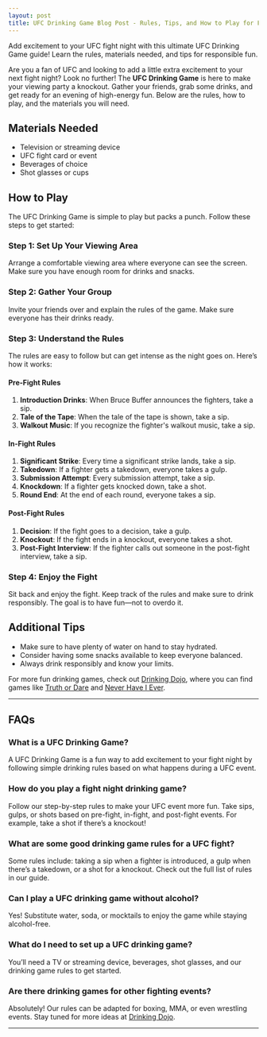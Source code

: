 ```yaml
---
layout: post
title: UFC Drinking Game Blog Post - Rules, Tips, and How to Play for Fight Night Fun
---
```


Add excitement to your UFC fight night with this ultimate UFC Drinking Game guide! Learn the rules, materials needed, and tips for responsible fun.

Are you a fan of UFC and looking to add a little extra excitement to your next fight night? Look no further! The **UFC Drinking Game** is here to make your viewing party a knockout. Gather your friends, grab some drinks, and get ready for an evening of high-energy fun. Below are the rules, how to play, and the materials you will need.

## Materials Needed

- Television or streaming device
- UFC fight card or event
- Beverages of choice
- Shot glasses or cups

## How to Play

The UFC Drinking Game is simple to play but packs a punch. Follow these steps to get started:

### Step 1: Set Up Your Viewing Area
Arrange a comfortable viewing area where everyone can see the screen. Make sure you have enough room for drinks and snacks.

### Step 2: Gather Your Group
Invite your friends over and explain the rules of the game. Make sure everyone has their drinks ready.

### Step 3: Understand the Rules
The rules are easy to follow but can get intense as the night goes on. Here’s how it works:

#### Pre-Fight Rules
1. **Introduction Drinks**: When Bruce Buffer announces the fighters, take a sip.
2. **Tale of the Tape**: When the tale of the tape is shown, take a sip.
3. **Walkout Music**: If you recognize the fighter's walkout music, take a sip.

#### In-Fight Rules
1. **Significant Strike**: Every time a significant strike lands, take a sip.
2. **Takedown**: If a fighter gets a takedown, everyone takes a gulp.
3. **Submission Attempt**: Every submission attempt, take a sip.
4. **Knockdown**: If a fighter gets knocked down, take a shot.
5. **Round End**: At the end of each round, everyone takes a sip.

#### Post-Fight Rules
1. **Decision**: If the fight goes to a decision, take a gulp.
2. **Knockout**: If the fight ends in a knockout, everyone takes a shot.
3. **Post-Fight Interview**: If the fighter calls out someone in the post-fight interview, take a sip.

### Step 4: Enjoy the Fight
Sit back and enjoy the fight. Keep track of the rules and make sure to drink responsibly. The goal is to have fun—not to overdo it.

## Additional Tips
- Make sure to have plenty of water on hand to stay hydrated.
- Consider having some snacks available to keep everyone balanced.
- Always drink responsibly and know your limits.

For more fun drinking games, check out [Drinking Dojo](https://drinkingdojo.com/), where you can find games like [Truth or Dare](https://drinkingdojo.com/games/truth-or-dare) and [Never Have I Ever](https://drinkingdojo.com/games/never-have-I-ever).

---

## FAQs

### What is a UFC Drinking Game?
A UFC Drinking Game is a fun way to add excitement to your fight night by following simple drinking rules based on what happens during a UFC event.

### How do you play a fight night drinking game?
Follow our step-by-step rules to make your UFC event more fun. Take sips, gulps, or shots based on pre-fight, in-fight, and post-fight events. For example, take a shot if there’s a knockout!

### What are some good drinking game rules for a UFC fight?
Some rules include: taking a sip when a fighter is introduced, a gulp when there’s a takedown, or a shot for a knockout. Check out the full list of rules in our guide.

### Can I play a UFC drinking game without alcohol?
Yes! Substitute water, soda, or mocktails to enjoy the game while staying alcohol-free.

### What do I need to set up a UFC drinking game?
You’ll need a TV or streaming device, beverages, shot glasses, and our drinking game rules to get started.

### Are there drinking games for other fighting events?
Absolutely! Our rules can be adapted for boxing, MMA, or even wrestling events. Stay tuned for more ideas at [Drinking Dojo](https://drinkingdojo.com).

---

<script type="application/ld+json">
{
  "@context": "https://schema.org",
  "@type": "FAQPage",
  "mainEntity": [
    {
      "@type": "Question",
      "name": "What is a UFC Drinking Game?",
      "acceptedAnswer": {
        "@type": "Answer",
        "text": "A UFC Drinking Game is a fun way to add excitement to your fight night by following simple drinking rules based on what happens during a UFC event."
      }
    },
    {
      "@type": "Question",
      "name": "How do you play a fight night drinking game?",
      "acceptedAnswer": {
        "@type": "Answer",
        "text": "Follow our step-by-step rules to make your UFC event more fun. Take sips, gulps, or shots based on pre-fight, in-fight, and post-fight events. For example, take a shot if there’s a knockout!"
      }
    },
    {
      "@type": "Question",
      "name": "What are some good drinking game rules for a UFC fight?",
      "acceptedAnswer": {
        "@type": "Answer",
        "text": "Some rules include: taking a sip when a fighter is introduced, a gulp when there’s a takedown, or a shot for a knockout. Check out the full list of rules in our guide."
      }
    },
    {
      "@type": "Question",
      "name": "Can I play a UFC drinking game without alcohol?",
      "acceptedAnswer": {
        "@type": "Answer",
        "text": "Yes! Substitute water, soda, or mocktails to enjoy the game while staying alcohol-free."
      }
    },
    {
      "@type": "Question",
      "name": "What do I need to set up a UFC drinking game?",
      "acceptedAnswer": {
        "@type": "Answer",
        "text": "You’ll need a TV or streaming device, beverages, shot glasses, and our drinking game rules to get started."
      }
    },
    {
      "@type": "Question",
      "name": "Are there drinking games for other fighting events?",
      "acceptedAnswer": {
        "@type": "Answer",
        "text": "Absolutely! Our rules can be adapted for boxing, MMA, or even wrestling events. Stay tuned for more ideas at Drinking Dojo."
      }
    }
  ]
}
</script>